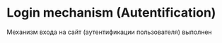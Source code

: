 # Login mechanism (Autentification)

Механизм входа на сайт (аутентификации пользователя) выполнен  